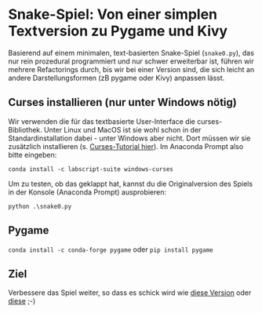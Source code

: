 # Snake-Spiel: Von einer simplen Textversion zu Pygame und Kivy
Basierend auf einem minimalen, text-basierten Snake-Spiel (`snake0.py`), das nur rein prozedural programmiert und nur schwer erweiterbar ist, führen wir mehrere Refactorings durch, bis wir bei einer Version sind, die sich leicht an andere Darstellungsformen (zB pygame oder Kivy) anpassen lässt.

## Curses installieren (nur unter Windows nötig)
Wir verwenden die für das textbasierte User-Interface die curses-Bibliothek. Unter Linux und MacOS ist sie wohl schon in der Standardinstallation dabei - unter Windows aber nicht. Dort müssen wir sie zusätzlich installieren (s. [Curses-Tutorial hier](https://www.devdungeon.com/content/curses-programming-python#toc-2)). Im Anaconda Prompt also bitte eingeben:  

`conda install -c labscript-suite windows-curses`

Um zu testen, ob das geklappt hat, kannst du die Originalversion des Spiels in der Konsole (Anaconda Prompt) ausprobieren:

`python .\snake0.py`

## Pygame

`conda install -c conda-forge pygame`  oder `pip install pygame`

## Ziel
Verbessere das Spiel weiter, so dass es schick wird wie [diese Version](https://g.co/kgs/YATqFtm) oder [diese](https://snake.io/) ;-)


